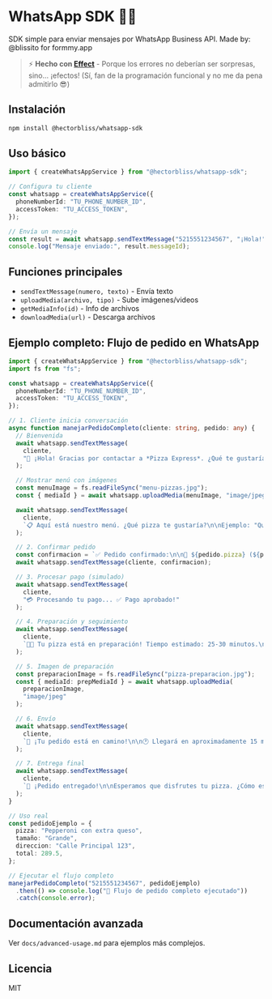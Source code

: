# WhatsApp SDK 📡✨

SDK simple para enviar mensajes por WhatsApp Business API. Made by: @blissito for formmy.app

> ⚡ **Hecho con [Effect](https://effect.website/)** - Porque los errores no deberían ser sorpresas, sino... ¡efectos! (Sí, fan de la programación funcional y no me da pena admitirlo 😎)

## Instalación

```bash
npm install @hectorbliss/whatsapp-sdk
```

## Uso básico

```typescript
import { createWhatsAppService } from "@hectorbliss/whatsapp-sdk";

// Configura tu cliente
const whatsapp = createWhatsAppService({
  phoneNumberId: "TU_PHONE_NUMBER_ID",
  accessToken: "TU_ACCESS_TOKEN",
});

// Envía un mensaje
const result = await whatsapp.sendTextMessage("5215551234567", "¡Hola!");
console.log("Mensaje enviado:", result.messageId);
```

## Funciones principales

- `sendTextMessage(numero, texto)` - Envía texto
- `uploadMedia(archivo, tipo)` - Sube imágenes/videos
- `getMediaInfo(id)` - Info de archivos
- `downloadMedia(url)` - Descarga archivos

## Ejemplo completo: Flujo de pedido en WhatsApp

```typescript
import { createWhatsAppService } from "@hectorbliss/whatsapp-sdk";
import fs from "fs";

const whatsapp = createWhatsAppService({
  phoneNumberId: "TU_PHONE_NUMBER_ID",
  accessToken: "TU_ACCESS_TOKEN",
});

// 1. Cliente inicia conversación
async function manejarPedidoCompleto(cliente: string, pedido: any) {
  // Bienvenida
  await whatsapp.sendTextMessage(
    cliente,
    "🍕 ¡Hola! Gracias por contactar a *Pizza Express*. ¿Qué te gustaría ordenar?"
  );

  // Mostrar menú con imágenes
  const menuImage = fs.readFileSync("menu-pizzas.jpg");
  const { mediaId } = await whatsapp.uploadMedia(menuImage, "image/jpeg");

  await whatsapp.sendTextMessage(
    cliente,
    `📋 Aquí está nuestro menú. ¿Qué pizza te gustaría?\n\nEjemplo: "Quiero una grande de pepperoni con extra queso"`
  );

  // 2. Confirmar pedido
  const confirmacion = `✅ Pedido confirmado:\n\n🍕 ${pedido.pizza} (${pedido.tamaño})\n📍 ${pedido.direccion}\n💰 Total: $${pedido.total}\n\n¿Todo está correcto? Responde "SÍ" para proceder.`;
  await whatsapp.sendTextMessage(cliente, confirmacion);

  // 3. Procesar pago (simulado)
  await whatsapp.sendTextMessage(
    cliente,
    "💳 Procesando tu pago... ✅ Pago aprobado!"
  );

  // 4. Preparación y seguimiento
  await whatsapp.sendTextMessage(
    cliente,
    `👨‍🍳 Tu pizza está en preparación! Tiempo estimado: 25-30 minutos.\n\n📱 Puedes seguir tu pedido en tiempo real.`
  );

  // 5. Imagen de preparación
  const preparacionImage = fs.readFileSync("pizza-preparacion.jpg");
  const { mediaId: prepMediaId } = await whatsapp.uploadMedia(
    preparacionImage,
    "image/jpeg"
  );

  // 6. Envío
  await whatsapp.sendTextMessage(
    cliente,
    `🚗 ¡Tu pedido está en camino!\n\n🕐 Llegará en aproximadamente 15 minutos\n📍 Dirección: ${pedido.direccion}\n\nGracias por elegirnos! 🍕`
  );

  // 7. Entrega final
  await whatsapp.sendTextMessage(
    cliente,
    `🎉 ¡Pedido entregado!\n\nEsperamos que disfrutes tu pizza. ¿Cómo estuvo todo? Tu opinión nos ayuda a mejorar.\n\n📞 Para futuros pedidos, ¡aquí estaremos!`
  );
}

// Uso real
const pedidoEjemplo = {
  pizza: "Pepperoni con extra queso",
  tamaño: "Grande",
  direccion: "Calle Principal 123",
  total: 289.5,
};

// Ejecutar el flujo completo
manejarPedidoCompleto("5215551234567", pedidoEjemplo)
  .then(() => console.log("🚀 Flujo de pedido completo ejecutado"))
  .catch(console.error);
```

## Documentación avanzada

Ver `docs/advanced-usage.md` para ejemplos más complejos.

## Licencia

MIT
